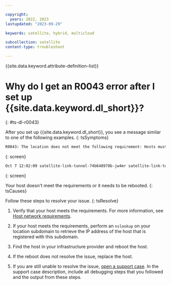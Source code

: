 ```yaml
---

copyright:
  years: 2022, 2023
lastupdated: "2023-09-29"

keywords: satellite, hybrid, multicloud

subcollection: satellite
content-type: troubleshoot

---
```


{{site.data.keyword.attribute-definition-list}}

# Why do I get an R0043 error after I set up {{site.data.keyword.dl_short}}?
{: #ts-dl-r0043}


After you set up {{site.data.keyword.dl_short}}, you see a message similar to one of the following examples.
{: tsSymptoms}

```sh
R0043: The location does not meet the following requirement: Hosts must have TCP/UDP/ICMP Layer 3 connectivity for all ports across hosts. If you still have issues, contact IBM Cloud Support and include your Satellite location ID.
```
{: screen}

```sh
Oct 7 12:02:09 satellite-link-tunnel-74b648978b-jw4mr satellite-link-tunnel-container 50 flowlog: error when client 10.211.100.161:57124 connecting to a96ff1d0c68e3e5e087b3-6b64a6ccc9c596bf59a86625d8fa2202-ce00.us-east.satellite.appdomain.cloud:30000, conn_type: location, detail: connect ECONNREFUSED 10.0.2.80:30000
```
{: screen}

Your host doesn't meet the requirements or it needs to be rebooted.
{: tsCauses}

Follow these steps to resolve your issue.
{: tsResolve}

1. Verify that your host meets the requirements. For more information, see [Host network requirements](/docs/satellite?topic=satellite-reqs-host-network).

2. If your host meets the requirements, perform an `nslookup` on your location subdomain to retrieve the IP address of the host that is registered with this subdomain.  
 
3. Find the host in your infrastructure provider and reboot the host. 

4. If the reboot does not resolve the issue, replace the host.
    
5. If you are still unable to resolve the issue, [open a support case](/docs/satellite?topic=satellite-get-help#help-support). In the support case description, include all debugging steps that you followed and the output from these steps.
